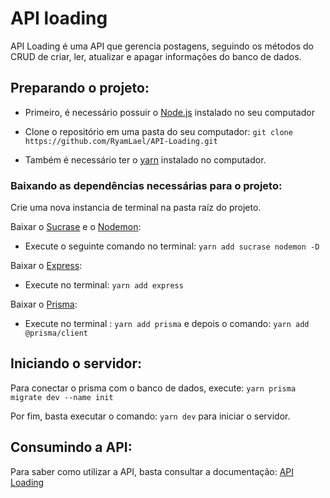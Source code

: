 # API loading 

API Loading é uma API que gerencia postagens, seguindo os métodos do CRUD de criar, ler, atualizar e apagar informações do banco de dados.

## Preparando o projeto:

- Primeiro, é necessário possuir o [Node.js](https://nodejs.org/en) instalado no seu computador

- Clone o repositório em uma pasta do seu computador: `git clone https://github.com/RyamLael/API-Loading.git`

- Também é necessário ter o [yarn](https://yarnpkg.com/) instalado no computador.

### Baixando as dependências necessárias para o projeto:
Crie uma nova instancia de terminal na pasta raíz do projeto.

Baixar o [Sucrase](https://sucrase.io/) e o [Nodemon](https://sucrase.io/):
- Execute o seguinte comando no terminal: `yarn add sucrase nodemon -D`

Baixar o [Express](https://expressjs.com/):
- Execute no terminal: `yarn add express`

Baixar o [Prisma](https://www.prisma.io/): 

- Execute no terminal : `yarn add prisma` e depois o comando: `yarn add @prisma/client`

## Iniciando o servidor: 
Para conectar o prisma com o banco de dados, execute: `yarn prisma migrate dev --name init`

Por fim, basta executar o comando: `yarn dev` para iniciar o servidor.

## Consumindo a API:
Para saber como utilizar a API, basta consultar a documentação: [API Loading](https://documenter.getpostman.com/view/35177931/2sA3Qqgstc)

